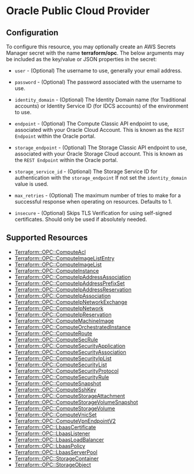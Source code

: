 # Oracle Public Cloud Provider

## Configuration

To configure this resource, you may optionally create an AWS Secrets Manager secret with the name **terraform/opc**. The below arguments may be included as the key/value or JSON properties in the secret:

* `user` - (Optional) The username to use, generally your email address.

* `password` - (Optional) The password associated with the username to use.

* `identity_domain` - (Optional) The Identity Domain name (for Traditional accounts) or Identity Service ID (for IDCS accounts) of the environment to use.  

* `endpoint` - (Optional) The Compute Classic API endpoint to use, associated with your Oracle Cloud Account. This is known as the `REST Endpoint` within the Oracle portal.

* `storage_endpoint` - (Optional) The Storage Classic API endpoint to use, associated with your Oracle Storage Cloud account. This is known as the `REST Endpoint` within the Oracle portal.

* `storage_service_id` - (Optional) The Storage Service ID for authentication with the `storage_endpoint`  If not set the `identity_domain` value is used.

* `max_retries` - (Optional) The maximum number of tries to make for a successful response when operating on resources. Defaults to 1.

* `insecure` - (Optional) Skips TLS Verification for using self-signed certificates. Should only be used if absolutely needed.


## Supported Resources

* [Terraform::OPC::ComputeAcl](../resources/opc/Terraform-OPC-ComputeAcl/docs/README.md)
* [Terraform::OPC::ComputeImageListEntry](../resources/opc/Terraform-OPC-ComputeImageListEntry/docs/README.md)
* [Terraform::OPC::ComputeImageList](../resources/opc/Terraform-OPC-ComputeImageList/docs/README.md)
* [Terraform::OPC::ComputeInstance](../resources/opc/Terraform-OPC-ComputeInstance/docs/README.md)
* [Terraform::OPC::ComputeIpAddressAssociation](../resources/opc/Terraform-OPC-ComputeIpAddressAssociation/docs/README.md)
* [Terraform::OPC::ComputeIpAddressPrefixSet](../resources/opc/Terraform-OPC-ComputeIpAddressPrefixSet/docs/README.md)
* [Terraform::OPC::ComputeIpAddressReservation](../resources/opc/Terraform-OPC-ComputeIpAddressReservation/docs/README.md)
* [Terraform::OPC::ComputeIpAssociation](../resources/opc/Terraform-OPC-ComputeIpAssociation/docs/README.md)
* [Terraform::OPC::ComputeIpNetworkExchange](../resources/opc/Terraform-OPC-ComputeIpNetworkExchange/docs/README.md)
* [Terraform::OPC::ComputeIpNetwork](../resources/opc/Terraform-OPC-ComputeIpNetwork/docs/README.md)
* [Terraform::OPC::ComputeIpReservation](../resources/opc/Terraform-OPC-ComputeIpReservation/docs/README.md)
* [Terraform::OPC::ComputeMachineImage](../resources/opc/Terraform-OPC-ComputeMachineImage/docs/README.md)
* [Terraform::OPC::ComputeOrchestratedInstance](../resources/opc/Terraform-OPC-ComputeOrchestratedInstance/docs/README.md)
* [Terraform::OPC::ComputeRoute](../resources/opc/Terraform-OPC-ComputeRoute/docs/README.md)
* [Terraform::OPC::ComputeSecRule](../resources/opc/Terraform-OPC-ComputeSecRule/docs/README.md)
* [Terraform::OPC::ComputeSecurityApplication](../resources/opc/Terraform-OPC-ComputeSecurityApplication/docs/README.md)
* [Terraform::OPC::ComputeSecurityAssociation](../resources/opc/Terraform-OPC-ComputeSecurityAssociation/docs/README.md)
* [Terraform::OPC::ComputeSecurityIpList](../resources/opc/Terraform-OPC-ComputeSecurityIpList/docs/README.md)
* [Terraform::OPC::ComputeSecurityList](../resources/opc/Terraform-OPC-ComputeSecurityList/docs/README.md)
* [Terraform::OPC::ComputeSecurityProtocol](../resources/opc/Terraform-OPC-ComputeSecurityProtocol/docs/README.md)
* [Terraform::OPC::ComputeSecurityRule](../resources/opc/Terraform-OPC-ComputeSecurityRule/docs/README.md)
* [Terraform::OPC::ComputeSnapshot](../resources/opc/Terraform-OPC-ComputeSnapshot/docs/README.md)
* [Terraform::OPC::ComputeSshKey](../resources/opc/Terraform-OPC-ComputeSshKey/docs/README.md)
* [Terraform::OPC::ComputeStorageAttachment](../resources/opc/Terraform-OPC-ComputeStorageAttachment/docs/README.md)
* [Terraform::OPC::ComputeStorageVolumeSnapshot](../resources/opc/Terraform-OPC-ComputeStorageVolumeSnapshot/docs/README.md)
* [Terraform::OPC::ComputeStorageVolume](../resources/opc/Terraform-OPC-ComputeStorageVolume/docs/README.md)
* [Terraform::OPC::ComputeVnicSet](../resources/opc/Terraform-OPC-ComputeVnicSet/docs/README.md)
* [Terraform::OPC::ComputeVpnEndpointV2](../resources/opc/Terraform-OPC-ComputeVpnEndpointV2/docs/README.md)
* [Terraform::OPC::LbaasCertificate](../resources/opc/Terraform-OPC-LbaasCertificate/docs/README.md)
* [Terraform::OPC::LbaasListener](../resources/opc/Terraform-OPC-LbaasListener/docs/README.md)
* [Terraform::OPC::LbaasLoadBalancer](../resources/opc/Terraform-OPC-LbaasLoadBalancer/docs/README.md)
* [Terraform::OPC::LbaasPolicy](../resources/opc/Terraform-OPC-LbaasPolicy/docs/README.md)
* [Terraform::OPC::LbaasServerPool](../resources/opc/Terraform-OPC-LbaasServerPool/docs/README.md)
* [Terraform::OPC::StorageContainer](../resources/opc/Terraform-OPC-StorageContainer/docs/README.md)
* [Terraform::OPC::StorageObject](../resources/opc/Terraform-OPC-StorageObject/docs/README.md)